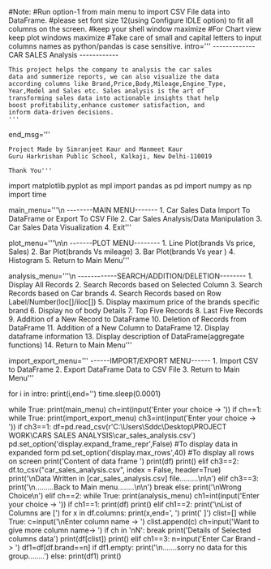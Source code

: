 #Note:
#Run option-1 from main menu to import CSV File data into DataFrame.
#please set font size 12(using Configure IDLE option) to fit all columns on the screen.
#keep your shell window maximize
#For Chart view keep plot windows maximize
#Take care of small and capital letters to input columns names as python/pandas is case sensitive.
intro='''  ------------- CAR SALES Analysis ------------

    This project helps the company to analysis the car sales
    data and summerize reports, we can also visualize the data
    according columns like Brand,Price,Body,Mileage,Engine_Type,
    Year,Model and Sales etc. Sales analysis is the art of
    transforming sales data into actionable insights that help
    boost profitability,enhance customer satisfaction, and
    inform data-driven decisions.
    '''

end_msg='''

    Project Made by Simranjeet Kaur and Manmeet Kaur
    Guru Harkrishan Public School, Kalkaji, New Delhi-110019

    Thank You'''

import matplotlib.pyplot as mpl
import pandas as pd
import numpy as np
import time

main_menu='''\n
            --------MAIN MENU-------
     1. Car Sales Data Import To DataFrame or Export To CSV File
     2. Car Sales Analysis/Data Manipulation
     3. Car Sales Data Visualization
     4. Exit'''

plot_menu='''\n\n            -------PLOT MENU--------
     1.  Line Plot(brands Vs price, Sales)
     2.  Bar Plot(brands Vs mileage)
     3.  Bar Plot(brands Vs year )
     4.  Histogram
     5.  Return to Main Menu'''

analysis_menu='''\n     ------------SEARCH/ADDITION/DELETION--------
     1.  Display All Records
     2.  Search Records based on Selected Column
     3.  Search Records based on Car brands
     4.  Search Records based on Row Label/Number(loc[]/iloc[])
     5.  Display maximum price of the brands specific brand
     6.  Display no of body Details
     7.  Top Five Records
     8.  Last Five Records
     9.  Addition of a New Record to DataFrame
    10.  Deletion of Records from DataFrame
    11.  Addition of a New Column to DataFrame
    12.  Display dataframe information
    13.  Display description of DataFrame(aggregate functions)
    14.  Return to Main Menu'''

import_export_menu='''     ------IMPORT/EXPORT MENU------
     1.  Import CSV to DataFrame
     2.  Export DataFrame Data to CSV File
     3.  Return to Main Menu'''


for i in intro:
     print(i,end='')
     time.sleep(0.0001)


while True:
    print(main_menu)
    ch=int(input('Enter your choice -> '))
    if ch==1:
        while True:
            print(import_export_menu)
            ch3=int(input('Enter your choice ->  '))
            if ch3==1:
                df=pd.read_csv(r'C:\Users\Sddc\Desktop\PROJECT WORK\CARS SALES ANALYSIS\car_sales_analysis.csv')
                pd.set_option('display.expand_frame_repr',False) #To display data in expanded form
                pd.set_option('display.max_rows',40)   #To display all rows on screen
                print('Content of data frame ')
                print(df)
                print()
            elif ch3==2:
                df.to_csv("car_sales_analysis.csv", index = False, header=True)
                print('\nData Written in [car_sales_analysis.csv] file.........\n\n')
            elif ch3==3:
                print('\n.........Back to Main menu........\n\n')
                break
            else:
                print('\nWrong Choice\n')
    elif ch==2:
        while True:
            print(analysis_menu)
            ch1=int(input('Enter your choice ->  '))
            if ch1==1:
                print(df)
                print()
            elif ch1==2:
                print('\nList of Columns are [')
                for x in df.columns:
                    print(x,end=', ')
                print(' ]')
                clist=[]
                while True:
                    c=input('\nEnter column name -> ')
                    clist.append(c)
                    ch=input('Want to give more column name-> ')
                    if ch in 'nN':
                        break
                print('Details of Selected columns data')
                print(df[clist])
                print()
            elif ch1==3:
                n=input('Enter Car Brand -> ')
                df1=df[df.brand==n]
                if df1.empty:
                    print('\n.......sorry no data for this group........')
                else:
                    print(df1)
                print()
            
